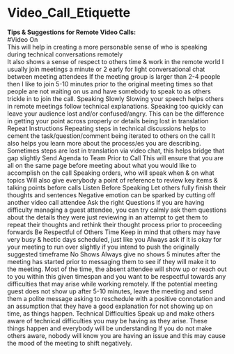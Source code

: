 # Video_Call_Etiquette
**Tips & Suggestions for Remote Video Calls:**</br>
#Video On</br>
This will help in creating a more personable sense of who is speaking during technical conversations remotely</br>
It also shows a sense of respect to others time & work in the remote world
I usually join meetings a minute or 2 early for light conversational chat between meeting attendees
If the meeting group is larger than 2-4 people then I like to join 5-10 minutes prior to the original meeting times so that people are not waiting on us and have somebody to speak to as others trickle in to join the call.
Speaking Slowly
Slowing your speech helps others in remote meetings follow technical explanations.
Speaking too quickly can leave your audience lost and/or confused/angry.
This can be the difference in getting your point across properly or details being lost in translation
Repeat Instructions
 Repeating steps in technical discussions helps to cement the task/question/comment being iterated to others on the call
It also helps you learn more about the process/es you are describing.
Sometimes steps are lost in translation via video chat, this helps bridge that gap slightly
Send Agenda to Team Prior to Call
This will ensure that you are all on the same page before meeting about what you would like to accomplish on the call
Speaking orders, who will speak when & on what topics
 Will also give everybody a point of reference to review key items & talking points before calls
Listen Before Speaking
Let others fully finish their thoughts and sentences
Negative emotion can be sparked by cutting off another video call attendee
Ask the right Questions
If you are having difficulty managing a guest attendee, you can try calmly ask them questions about the details they were just reviewing in an attempt to get them to repeat their thoughts and rethink their thought process prior to proceeding forwards
Be Respectful of Others Time
Keep in mind that others may have very busy & hectic days scheduled, just like you
Always ask if it is okay for your meeting to run over slightly if you intend to push the originally suggested timeframe
No Shows
Always give no shows 5 minutes after the meeting has started prior to messaging them to see if they will make it to the meeting. Most of the time, the absent attendee will show up or reach out to you within this given timespan and you want to be respectful towards any difficulties that may arise while working remotely.
If the potential meeting guest does not show up after 5-10 minutes, leave the meeting and send them a polite message asking to reschedule with a positive connotation and an assumption that they have a good explanation for not showing up on time, as things happen.
Technical Difficulties
Speak up and make others aware of technical difficulties you may be having as they arise.
These things happen and everybody will be understanding
If you do not make others aware, nobody will know you are having an issue and this may cause the mood of the meeting to shift negatively.
